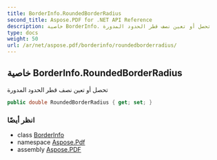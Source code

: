 ```yaml
---
title: BorderInfo.RoundedBorderRadius
second_title: Aspose.PDF for .NET API Reference
description: خاصية BorderInfo. تحصل أو تعين نصف قطر الحدود المدورة
type: docs
weight: 50
url: /ar/net/aspose.pdf/borderinfo/roundedborderradius/
---
```

## خاصية BorderInfo.RoundedBorderRadius

تحصل أو تعين نصف قطر الحدود المدورة

```csharp
public double RoundedBorderRadius { get; set; }
```

### انظر أيضًا

* class [BorderInfo](../)
* namespace [Aspose.Pdf](../../../aspose.pdf/)
* assembly [Aspose.PDF](../../../)